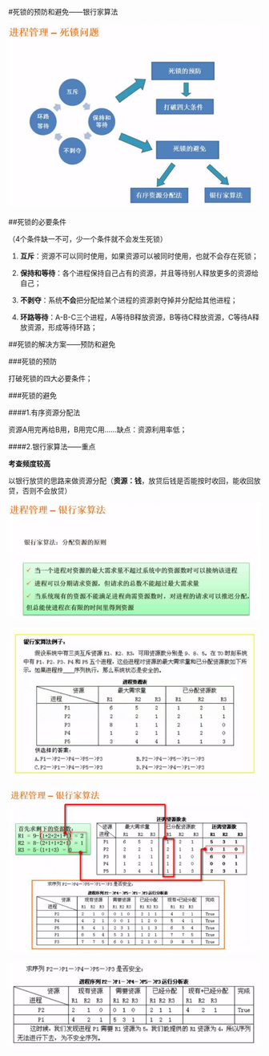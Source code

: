 #死锁的预防和避免——银行家算法

![](/imgs/1.3.8-1死锁的预防和避免.png)

##死锁的必要条件

（4个条件缺一不可，少一个条件就不会发生死锁）

1. **互斥**：资源不可以同时使用，如果资源可以被同时使用，也就不会存在死锁；

2. **保持和等待**：各个进程保持自己占有的资源，并且等待别人释放更多的资源给自己；

3. **不剥夺**：系统**不会**把分配给某个进程的资源剥夺掉并分配给其他进程；

4. **环路等待**：A-B-C三个进程，A等待B释放资源，B等待C释放资源，C等待A释放资源，形成等待环路；

##死锁的解决方案——预防和避免

###死锁的预防

打破死锁的四大必要条件；

###死锁的避免

####1.有序资源分配法

资源A用完再给B用，B用完C用……缺点：资源利用率低；

####2.银行家算法——重点

**考查频度较高**

以银行放贷的思路来做资源分配（**资源：钱**，放贷后钱是否能按时收回，能收回放贷，否则不会放贷）

![](/imgs/1.3.8-2银行家算法.png)

![](/imgs/1.3.8-3银行家算法例题.png)

![](/imgs/1.3.8-4银行家算法例题解答.png)

![](/imgs/1.3.8-5银行家算法例题解答验证.png)



